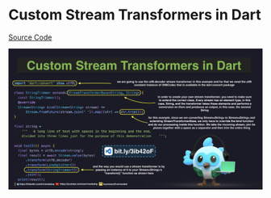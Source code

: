 # Custom Stream Transformers in Dart

[Source Code](custom-stream-transformers-in-dart.dart)

![](custom-stream-transformers-in-dart.jpg)


